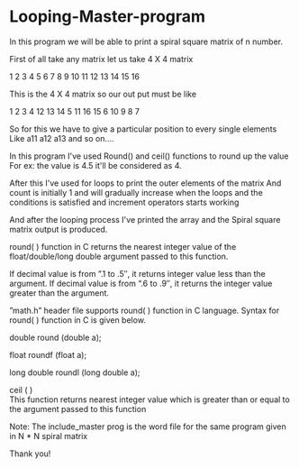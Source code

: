 # Looping-Master-program
In this program we will be able to print a spiral square  matrix of n number. 

First of all take any matrix let us take 4 X 4 matrix

1 2 3 4
5 6 7 8
9 10 11 12
13 14 15 16

This is the 4 X 4 matrix so our out put must be like

 1 2 3 4
12 13 14 5
11 16 15 6
10 9 8 7


So for this we have to give a particular position to every single elements
Like a11 a12 a13 and so on.... 

In this program I've used
Round() and ceil() functions to round up the value 
For ex: the value is 4.5 it'll be considered as 4.

After this I've used for loops to print the outer elements of the matrix
And count is initially 1 and will gradually increase when the loops and the conditions is satisfied and increment operators starts working



And after the looping process I've printed the array and the 
Spiral square matrix output is produced. 

round( ) function in C returns the nearest integer value of the float/double/long double argument passed to this function.

If decimal value is from ”.1 to .5″, it returns integer value less than the argument. If decimal value is from “.6 to .9″, it returns the integer value greater than the argument.

”math.h” header file supports round( ) function in C language. Syntax for round( ) function in C is given below.

double round (double a);

float roundf (float a);

long double roundl (long double a);


ceil ( )	
This function returns nearest integer 
value which is greater than or equal
to the argument passed to this function

Note: The include_master prog is the word file for the same program given in
N * N spiral matrix


Thank you! 

